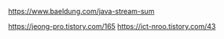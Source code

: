 https://www.baeldung.com/java-stream-sum

https://jeong-pro.tistory.com/165
https://ict-nroo.tistory.com/43